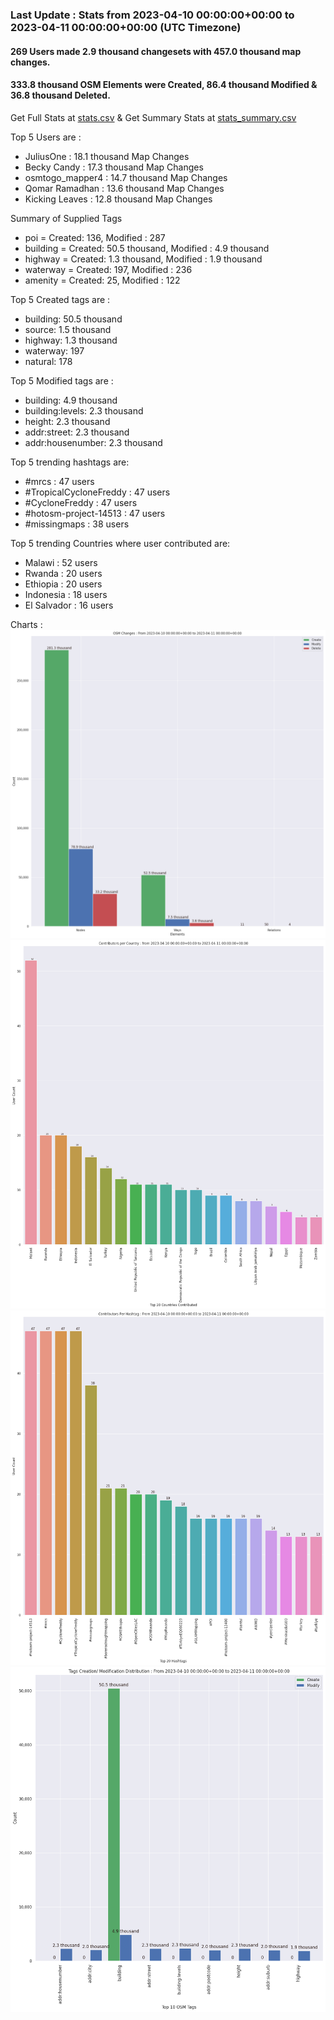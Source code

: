 ### Last Update : Stats from 2023-04-10 00:00:00+00:00 to 2023-04-11 00:00:00+00:00 (UTC Timezone)

#### 269 Users made 2.9 thousand changesets with 457.0 thousand map changes.
#### 333.8 thousand OSM Elements were Created, 86.4 thousand Modified & 36.8 thousand Deleted.
Get Full Stats at [stats.csv](/stats/hotosm/Daily/stats.csv)
 & Get Summary Stats at [stats_summary.csv](/stats/hotosm/Daily/stats_summary.csv)

Top 5 Users are : 
- JuliusOne : 18.1 thousand Map Changes
- Becky Candy : 17.3 thousand Map Changes
- osmtogo_mapper4 : 14.7 thousand Map Changes
- Qomar Ramadhan : 13.6 thousand Map Changes
- Kicking Leaves : 12.8 thousand Map Changes

Summary of Supplied Tags
- poi = Created: 136, Modified : 287
- building = Created: 50.5 thousand, Modified : 4.9 thousand
- highway = Created: 1.3 thousand, Modified : 1.9 thousand
- waterway = Created: 197, Modified : 236
- amenity = Created: 25, Modified : 122


Top 5 Created tags are :
- building: 50.5 thousand
- source: 1.5 thousand
- highway: 1.3 thousand
- waterway: 197
- natural: 178


Top 5 Modified tags are :
- building: 4.9 thousand
- building:levels: 2.3 thousand
- height: 2.3 thousand
- addr:street: 2.3 thousand
- addr:housenumber: 2.3 thousand


Top 5 trending hashtags are:
- #mrcs : 47 users
- #TropicalCycloneFreddy : 47 users
- #CycloneFreddy : 47 users
- #hotosm-project-14513 : 47 users
- #missingmaps : 38 users


Top 5 trending Countries where user contributed are:
- Malawi : 52 users
- Rwanda : 20 users
- Ethiopia : 20 users
- Indonesia : 18 users
- El Salvador : 16 users


 Charts : 
![Alt text](./stats_osm_changes.png) 
![Alt text](./stats_users_per_country.png) 
![Alt text](./stats_users_per_hashtag.png) 
![Alt text](./stats_tags.png) 
